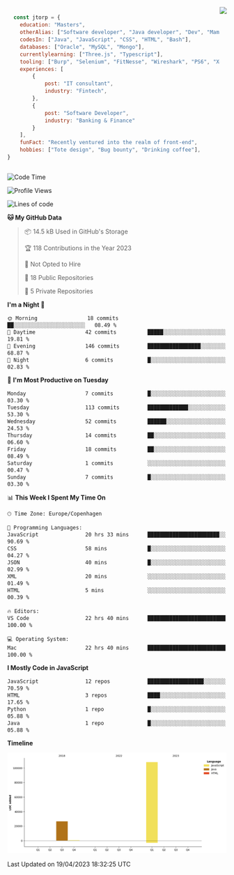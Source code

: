 <p> 
  <img align="right" 
       src="https://media2.giphy.com/media/fAcQ7d1Hnx2XlY6SMe/giphy.webp?cid=ecf05e47a4ikrxauquru0phzjxe4e6rygk4czor1asyzea80&rid=giphy.webp&ct=s" height="150" > 
  </p>
<div align="left">
  
## 
  
```js
  const jtorp = {
    education: "Masters",
    otherAlias: ["Software developer", "Java developer", "Dev", "Mama"],
    codesIn: ["Java", "JavaScript", "CSS", "HTML", "Bash"],
    databases: ["Oracle", "MySQL", "Mongo"],
    currentlylearning: ["Three.js", "Typescript"],
    tooling: ["Burp", "Selenium", "FitNesse", "Wireshark", "PS6", "Xd", "Figma"],
    experiences: [
        {
            post: "IT consultant",
            industry: "Fintech",
        },
        {
            post: "Software Developer",
            industry: "Banking & Finance"
        }
    ],
    funFact: "Recently ventured into the realm of front-end",
    hobbies: ["Tote design", "Bug bounty", "Drinking coffee"],
}
```

##


 <!--START_SECTION:waka-->
![Code Time](http://img.shields.io/badge/Code%20Time-679%20hrs%2051%20mins-blue)

![Profile Views](http://img.shields.io/badge/Profile%20Views-0-blue)

![Lines of code](https://img.shields.io/badge/From%20Hello%20World%20I%27ve%20Written-135.0%20thousand%20lines%20of%20code-blue)

**🐱 My GitHub Data** 

> 📦 14.5 kB Used in GitHub's Storage 
 > 
> 🏆 118 Contributions in the Year 2023
 > 
> 🚫 Not Opted to Hire
 > 
> 📜 18 Public Repositories 
 > 
> 🔑 5 Private Repositories 
 > 
**I'm a Night 🦉** 

```text
🌞 Morning                18 commits          ██░░░░░░░░░░░░░░░░░░░░░░░   08.49 % 
🌆 Daytime                42 commits          █████░░░░░░░░░░░░░░░░░░░░   19.81 % 
🌃 Evening                146 commits         █████████████████░░░░░░░░   68.87 % 
🌙 Night                  6 commits           █░░░░░░░░░░░░░░░░░░░░░░░░   02.83 % 
```
📅 **I'm Most Productive on Tuesday** 

```text
Monday                   7 commits           █░░░░░░░░░░░░░░░░░░░░░░░░   03.30 % 
Tuesday                  113 commits         █████████████░░░░░░░░░░░░   53.30 % 
Wednesday                52 commits          ██████░░░░░░░░░░░░░░░░░░░   24.53 % 
Thursday                 14 commits          ██░░░░░░░░░░░░░░░░░░░░░░░   06.60 % 
Friday                   18 commits          ██░░░░░░░░░░░░░░░░░░░░░░░   08.49 % 
Saturday                 1 commits           ░░░░░░░░░░░░░░░░░░░░░░░░░   00.47 % 
Sunday                   7 commits           █░░░░░░░░░░░░░░░░░░░░░░░░   03.30 % 
```


📊 **This Week I Spent My Time On** 

```text
🕑︎ Time Zone: Europe/Copenhagen

💬 Programming Languages: 
JavaScript               20 hrs 33 mins      ███████████████████████░░   90.69 % 
CSS                      58 mins             █░░░░░░░░░░░░░░░░░░░░░░░░   04.27 % 
JSON                     40 mins             █░░░░░░░░░░░░░░░░░░░░░░░░   02.99 % 
XML                      20 mins             ░░░░░░░░░░░░░░░░░░░░░░░░░   01.49 % 
HTML                     5 mins              ░░░░░░░░░░░░░░░░░░░░░░░░░   00.39 % 

🔥 Editors: 
VS Code                  22 hrs 40 mins      █████████████████████████   100.00 % 

💻 Operating System: 
Mac                      22 hrs 40 mins      █████████████████████████   100.00 % 
```

**I Mostly Code in JavaScript** 

```text
JavaScript               12 repos            ██████████████████░░░░░░░   70.59 % 
HTML                     3 repos             ████░░░░░░░░░░░░░░░░░░░░░   17.65 % 
Python                   1 repo              █░░░░░░░░░░░░░░░░░░░░░░░░   05.88 % 
Java                     1 repo              █░░░░░░░░░░░░░░░░░░░░░░░░   05.88 % 
```



**Timeline**

![Lines of Code chart](https://raw.githubusercontent.com/jtorp/jtorp/main/assets/bar_graph.png)


 Last Updated on 19/04/2023 18:32:25 UTC
<!--END_SECTION:waka-->
